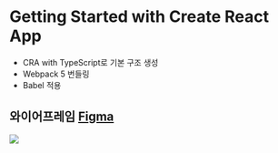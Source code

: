 # Getting Started with Create React App

- CRA with TypeScript로 기본 구조 생성
- Webpack 5 번들링
- Babel 적용

## 와이어프레임 [Figma](https://www.figma.com/file/01yPCOlteMFH1GNUo2u2t0/Matjipfind?node-id=0%3A1)

![](https://i.ibb.co/f44rNX1/Matjipfind.png)
